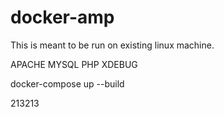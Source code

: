 # docker-amp

This is meant to be run on existing linux machine.

APACHE
MYSQL
PHP
XDEBUG

docker-compose up --build

213213